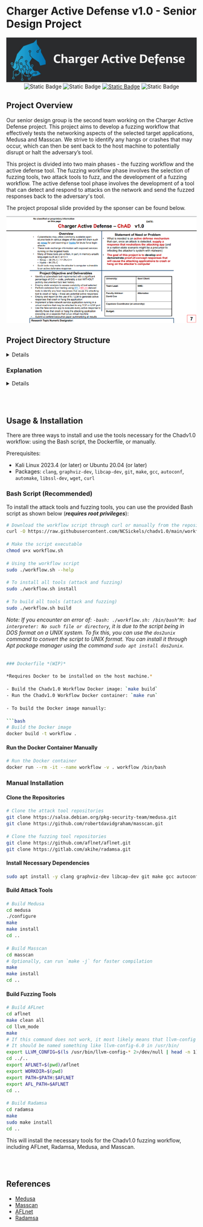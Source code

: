 
# Charger Active Defense v1.0 - Senior Design Project

<div style="text-align:center">

 <!-- *Noah Sickels, Adam Brannon, and William Lochte* -->
<!-- ![Project Banner](Charger-Active-Defense-Banner.png) -->
![Project Banner](Charger-Active-Defense-Banner.png)
![Static Badge](https://img.shields.io/badge/Platform-Kali-blue?style=plastic&logo=kalilinux&logoSize=auto)
![Static Badge](https://img.shields.io/badge/Platform-Ubuntu-blue?style=plastic&logo=ubuntu&logoSize=auto)
[![Static Badge](https://img.shields.io/badge/Python%203.12+-FFDE57?style=flat&label=Requirement&link=https%3A%2F%2Fwww.python.org%2Fdownloads)](https://www.python.org/downloads)
![Static Badge](https://img.shields.io/badge/Docker-blue?style=plastic&logo=docker&logoColor=white)

</div>

## Project Overview

Our senior design group is the second team working on the Charger Active Defense project. This project aims to develop a fuzzing workflow that effectively tests the networking aspects of the selected target applications, Medusa and Masscan. We strive to identify any hangs or crashes that may occur, which can then be sent back to the host machine to potentially disrupt or halt the adversary’s tool.

This project is divided into two main phases - the fuzzing workflow and the active defense tool. The fuzzing workflow phase involves the selection of fuzzing tools, two attack tools to fuzz, and the development of a fuzzing workflow. The active defense tool phase involves the development of a tool that can detect and respond to attacks on the network and send the fuzzed responses back to the adversary's tool.

The project proposal slide provided by the sponser can be found below.

<div style="text-align:center">

![Project Overview](project_overview.png)

</div>

## Project Directory Structure

<details>

```plaintext
Charger Active Defense v1.0 - Senior Design Project
.
├── README.md
├── config
│   ├── Metasploitable2_Running_Services.txt
│   └── Testbed_Config.md
├── deliverables
│   ├── Conference-template-A4.doc
│   ├── G12_attack_tool_selection_report.docx
│   ├── G12_fuzz_tool_selection_report.docx
│   ├── G12_fuzzing_results_analysis.docx
│   ├── G12_updated_milestones.docx
│   ├── G12_updated_timeline.png
│   ├── Project_Timeline_v2.gan
│   ├── briefings
│   │   ├── brief_1
│   │   │   ├── G12_briefing_1_progress_report.docx
│   │   ├── brief_2
│   │   │   ├── G12_briefing_2_progress_report.docx
│   │   │   └── fuzzowski_medusa_telnet.pcap
│   │   └── brief_3
│   │       └── G12_briefing_3_progress_report.docx
│   ├── design_review
│   │   ├── 495_488_design_review_template.pptx
│   │   ├── Behavioral_Decomposition.vsdx
│   │   ├── Functional_Decomposition.vsdx
│   │   ├── G12_design_review_presentation.pptx
│   │   ├── G12_level_of_effort.docx
│   │   ├── G12_marketing_requirements.docx
│   │   ├── Updated_Behavioral_Decomposition.png
│   │   ├── Updated_Functional_Decomposition.png
│   │   └── individual_level_of_effort.md
│   ├── final_report
│   ├── proposal
│   │   └── Project-Proposal-Submission.pdf
│   └── timeline_and_milestones
│       └── initial
│           ├── Project_Timeline_Proposal.gan
│           └── milestone_analysis.md
├── fuzzing
│   ├── afl-qemu-trace
│   ├── fuzzowski.medusa.ftp
│   │   └── ftp.py
│   ├── fuzzshark
│   │   └── ~src
|   ├── icmp.masscan
│   │   ├── fuzz_ping.sh
│   │   ├── grammer.bnf
│   │   ├── internet_checksum.py
│   │   ├── requirements.txt
│   │   └── send_icmp.py 
│   ├── medusa.postgresql.afl_1
│   │   ├── cmdline
│   │   ├── fuzz_bitmap
│   │   ├── fuzzer_setup
│   │   ├── fuzzer_stats
│   │   ├── ~hangs
│   │   ├── init_attempt
│   │   │   ├── medusa_config.txt
│   │   │   ├── wrapper.c
│   │   │   └── wrapper.sh
│   │   ├── ~plot_data
│   │   └── ~queue
│   ├── peach_fuzz
│   │   ├── network_fuzzing.xml
│   │   └── peachfuzzer.dockerfile
│   ├── radamsa
│   │   ├── Radamsa_Instructions.md
│   │   └── ~img
│   ├── randbytes
│   │   ├── ftp_server.py
│   │   └── pcap_parsing.py
│   ├── randpkt
│   │   └── ~src
│   └── scapy.radamsa
│       └── radamsa_scapy_pcap_fuzzing.py
├── misc
│   ├── Attack_Tool_Commands.md
│   ├── Attack_Tool_Info.md
│   ├── password_list.txt
│   └── repeat_medusa.sh
├── pcaps
│   ├── baseline
│   │   ├── masscan.pcap
│   │   ├── medusa_ftp.pcap
│   │   ├── medusa_postgresql.pcap
│   │   └── medusa_ssh.pcap
│   └── scapy
│       ├── ftp_login_packets.pcap
│       ├── fuzz_test_1.pcap
│       ├── medusa_ftp_brute_force.pcap
│       ├── medusa_ftp_fail.pcap
│       └── nmap_ftp_scan.pcap
├── project_overview.png
├── research
│   ├── CVEs.md
│   ├── Fuzzing_Tools.md
│   └── cmiller-csw-2010.pdf
└── tests
    ├── ldra
    │   ├── aircrack-ng
    │   │   └── aircrack-ng.mts.htm
    │   ├── masscan
    │   │   └── masscan.mts.htm
    │   ├── medusa
    │   │   └── medusa.mts.htm
    │   ├── netdiscover
    │   │   └── netdiscover.mts.htm
    │   ├── reaver
    │   │   └── reaver.mts.htm
    │   └── yersinia
    │       └── yersinia.mts.htm
    └── valgrind
        ├── commands.txt
        ├── masscan.txt
        ├── medusa_ftp.txt
        ├── medusa_postgres.txt
        ├── medusa_ssh.txt
        └── netdiscover.txt
```

</details>

### Explanation

<details>

- **README.md:** This file.
- **project_overview.png:** Image of the project overview.
- **config:** Contains configuration files.
  - **Testbed_Config.md:** Configuration details for the testbed.
- **deliverables**: Contains project deliverables, including the tool reports, proposal presentation slides, briefings, design review, and final report.
  - **G12_attack_tool_selection_report.docx:** Attack tool selection report.
  - **G12_fuzz_tool_selection_report.docx:** Fuzz tool selection report.
  - **G12_fuzzing_results_analysis.docx:** Fuzzing results analysis.
  - **G12_updated_milestones.docx:** Updated milestones.
  - **G12_updated_timeline.png:** Updated timeline.
  - **Project_Timeline_v2.gan:** Gantt chart file for the project timeline.
  - **briefings:** Contains briefing files.
    - **brief_1:** Briefing 1 files.
      - **G12_briefing_1_progress_report.docx:** Briefing 1 progress report.
    - **brief_2:** Briefing 2 files.
      - **G12_briefing_2_progress_report.docx:** Briefing 2 progress report.
      - **fuzzowski_medusa_telnet.pcap:** Fuzzowski Medusa Telnet PCAP file.
    - **brief_3:** Briefing 3 files.
      - **G12_briefing_3_progress_report.docx:** Briefing 3 progress report.
  - **design_review:** Contains design review files.
    - **495_488_design_review_template.pptx:** Design review template.
    - **Behavioral_Decomposition.vsdx:** Behavioral decomposition Visio diagram.
    - **Functional_Decomposition.vsdx:** Functional decomposition Visio diagram.
    - **G12_design_review_presentation.pptx:** Design review presentation.
    - **G12_level_of_effort.docx:** Level of effort document.
    - **G12_marketing_requirements.docx:** Marketing requirements document.
    - **Updated_Behavioral_Decomposition.png:** Updated behavioral decomposition diagram image.
    - **Updated_Functional_Decomposition.png:** Updated functional decomposition diagram image.
    - **individual_level_of_effort.md:** Individual level of effort document.
  - **final_report:** Final report files.
  - **proposal:** Proposal files.
    - **Project-Proposal-Submission.pdf:** Project proposal presentation slides.
  - **timeline_and_milestones:** Contains timeline and milestones files.
    - **initial:** Initial timeline and milestones.
      - **Project_Timeline_Proposal.gan:** Initial project timeline proposal.
      - **milestone_analysis.md:** Milestone analysis.  
- **fuzzing:** Contains fuzzing-related files.
  - **afl-qemu-trace:** AFL QEMU trace binary.
  - **fuzzowski.medusa.ftp:** Fuzzowski Medusa FTP files.
    - **ftp.py:** FTP file for Fuzzowski Medusa.
  - **fuzzshark:** Fuzzshark files.
  - **medusa.postgresql.afl_1:** Medusa PostgreSQL AFL files.
    - **init_attempt:** Initial attempts with AFLnet.
      - **medusa_config.txt:** Medusa configuration file for wrapper.
      - **wrapper.c:** Custom wrapper source file.
      - **wrapper.sh:** Custom wrapper script.
  - **peach_fuzz:** Peach Fuzz files.
    - **network_fuzzing.xml:** Network fuzzing XML model file.
    - **peachfuzzer.dockerfile:** Peach Fuzzer Dockerfile.
  - **radamsa:** Radamsa files.
    - **Radamsa_Instructions.md:** Radamsa testing instructions.
  - **randbytes:** Randbytes files.
    - **ftp_server.py:** FTP server file.
    - **pcap_parsing.py:** PCAP parsing file with Scapy.
  - **randpkt:** Randpkt files.
  - **scapy.radamsa:** Scapy Radamsa files.
    - **radamsa_scapy_pcap_fuzzing.py:** Radamsa & Scapy PCAP fuzzing Python script.
- **misc:** Miscellaneous files.
  - **Attack_Tool_Commands.md:** Commands for attack tools used during compatibility testing.
  - **Attack_Tool_Info.md:** Information about attack tools.
  - **password_list.txt:** Password list used for testing.
  - **repeat_medusa.sh:** Script to repeatedly run Medusa.
- **pcaps:** Contains PCAP files.
  - **baseline:** Baseline PCAP files.
  - **scapy:** Scapy PCAP files.
- **tests:** Contains test-related files.
  - **ldra:** LDRA test files.
    - **aircrack-ng/aircrack-ng.mts.htm:** Aircrack-ng LDRA test files.
    - **masscan/masscan.mts.htm:** Masscan LDRA test files.
    - **medusa/medusa.mts.htm** Medusa LDRA test files.
    - **netdiscover/netdiscover.mts.htm:** Netdiscover LDRA test report.
      - **netdiscover.mts.htm:** HTML report for Netdiscover.
    - **reaver/reaver.mts.htm:** Reaver LDRA test report.
    - **yersinia/yersinia.mts.htm:** Yersinia LDRA test report.
  - **valgrind:** Valgrind test results for each attack tool candidate.
    - **commands.txt:** Commands used for running the Valgrind tests.
    - **masscan.txt:** Masscan Valgrind test results file.
    - **medusa_ftp.txt:** Medusa FTP Valgrind test results file.
    - **medusa_postgres.txt:** Medusa PostgreSQL Valgrind test results file.
    - **medusa_ssh.txt:** Medusa SSH Valgrind test results file.
    - **netdiscover.txt:** Netdiscover Valgrind test results file.
- **research:** Contains research-related files.
  - **CVEs.md:** List of CVEs from all attack tool candidates.
  - **Fuzzing_Tools.md:** Background research on possible fuzzing tools.
  - **cmiller-csw-2010.pdf:** Research paper on general fuzzing and fuzzing tools.

</details>

<br></br>

## Usage & Installation

There are three ways to install and use the tools necessary for the Chadv1.0 workflow: using the Bash script, the Dockerfile, or manually.

Prerequisites:

- Kali Linux 2023.4 (or later) or Ubuntu 20.04 (or later)
- Packages: `clang`, `graphviz-dev`, `libcap-dev`, `git`, `make`, `gcc`, `autoconf`, `automake`, `libssl-dev`, `wget`, `curl`
<!-- - Python 3.8+
- Kali Linux 2023.4 (or later) or Ubuntu 20.04 (or later) -->

### Bash Script (Recommended)

To install the attack tools and fuzzing tools, you can use the provided Bash script as shown below (***requires root privileges***):

```bash
# Download the workflow script through curl or manually from the repository
curl -O https://raw.githubusercontent.com/NCSickels/chadv1.0/main/workflow.sh

# Make the script executable
chmod u+x workflow.sh

# Using the workflow script
sudo ./workflow.sh --help

# To install all tools (attack and fuzzing)
sudo ./workflow.sh install

# To build all tools (attack and fuzzing)
sudo ./workflow.sh build
```

*Note: If you encounter an error of: `-bash: ./workflow.sh: /bin/bash^M: bad interpreter: No such file or directory`, it is due to the script being in DOS format on a UNIX system. To fix this, you can use the `dos2unix` command to convert the script to UNIX format. You can install it through Apt package manager using the command `sudo apt install dos2unix`.*

```bash

### Dockerfile *(WIP)*

*Requires Docker to be installed on the host machine.*

- Build the Chadv1.0 Workflow Docker image: `make build`
- Run the Chadv1.0 Workflow Docker container: `make run`

- To build the Docker image manually:

```bash
# Build the Docker image
docker build -t workflow .
```

#### Run the Docker Container Manually

```bash
# Run the Docker container
docker run --rm -it --name workflow -v . workflow /bin/bash
```

### Manual Installation

#### Clone the Repositories

```bash
# Clone the attack tool repositories
git clone https://salsa.debian.org/pkg-security-team/medusa.git 
git clone https://github.com/robertdavidgraham/masscan.git

# Clone the fuzzing tool repositories
git clone https://github.com/aflnet/aflnet.git
git clone https://gitlab.com/akihe/radamsa.git
```

#### Install Necessary Dependencies

```bash
sudo apt install -y clang graphviz-dev libcap-dev git make gcc autoconf automake libssl-dev wget curl
```

#### Build Attack Tools

```bash
# Build Medusa
cd medusa
./configure
make
make install
cd ..

# Build Masscan
cd masscan
# Optionally, can run `make -j` for faster compilation
make 
make install
cd ..
```

#### Build Fuzzing Tools

```bash
# Build AFLnet
cd aflnet
make clean all
cd llvm_mode
make
# If this command does not work, it most likely means that llvm-config is not in your PATH. If so, you can add it manually as shown below.
# It should be named something like llvm-config-6.0 in /usr/bin/
export LLVM_CONFIG=$(ls /usr/bin/llvm-config-* 2>/dev/null | head -n 1)
cd ../..
export AFLNET=$(pwd)/aflnet
export WORKDIR=$(pwd)
export PATH=$PATH:$AFLNET
export AFL_PATH=$AFLNET
cd ..

# Build Radamsa
cd radamsa
make
sudo make install
cd ..
```

This will install the necessary tools for the Chadv1.0 fuzzing workflow, including AFLnet, Radamsa, Medusa, and Masscan.

<br></br>

## References

- [Medusa](https://salsa.debian.org/pkg-security-team/medusa)
- [Masscan](https://github.com/robertdavidgraham/masscan.git)
- [AFLnet](https://github.com/aflnet/aflnet)
- [Radamsa](https://gitlab.com/akihe/radamsa.git)
